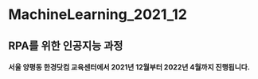 ﻿# MachineLearning_2021_12
## RPA를 위한 인공지능 과정

#### 서울 양평동 한경닷컴 교육센터에서 2021년 12월부터 2022년 4월까지 진행됩니다.
